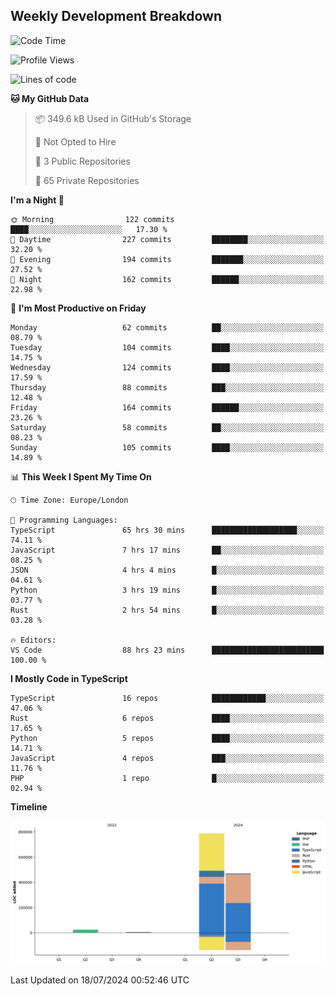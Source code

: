 


## Weekly Development Breakdown
<!--START_SECTION:waka-->
![Code Time](http://img.shields.io/badge/Code%20Time-811%20hrs%2035%20mins-blue)

![Profile Views](http://img.shields.io/badge/Profile%20Views-0-blue)

![Lines of code](https://img.shields.io/badge/From%20Hello%20World%20I%27ve%20Written-1.3%20million%20lines%20of%20code-blue)

**🐱 My GitHub Data** 

> 📦 349.6 kB Used in GitHub's Storage 
 > 
> 🚫 Not Opted to Hire
 > 
> 📜 3 Public Repositories 
 > 
> 🔑 65 Private Repositories 
 > 
**I'm a Night 🦉** 

```text
🌞 Morning                122 commits         ████░░░░░░░░░░░░░░░░░░░░░   17.30 % 
🌆 Daytime                227 commits         ████████░░░░░░░░░░░░░░░░░   32.20 % 
🌃 Evening                194 commits         ███████░░░░░░░░░░░░░░░░░░   27.52 % 
🌙 Night                  162 commits         ██████░░░░░░░░░░░░░░░░░░░   22.98 % 
```
📅 **I'm Most Productive on Friday** 

```text
Monday                   62 commits          ██░░░░░░░░░░░░░░░░░░░░░░░   08.79 % 
Tuesday                  104 commits         ████░░░░░░░░░░░░░░░░░░░░░   14.75 % 
Wednesday                124 commits         ████░░░░░░░░░░░░░░░░░░░░░   17.59 % 
Thursday                 88 commits          ███░░░░░░░░░░░░░░░░░░░░░░   12.48 % 
Friday                   164 commits         ██████░░░░░░░░░░░░░░░░░░░   23.26 % 
Saturday                 58 commits          ██░░░░░░░░░░░░░░░░░░░░░░░   08.23 % 
Sunday                   105 commits         ████░░░░░░░░░░░░░░░░░░░░░   14.89 % 
```


📊 **This Week I Spent My Time On** 

```text
🕑︎ Time Zone: Europe/London

💬 Programming Languages: 
TypeScript               65 hrs 30 mins      ███████████████████░░░░░░   74.11 % 
JavaScript               7 hrs 17 mins       ██░░░░░░░░░░░░░░░░░░░░░░░   08.25 % 
JSON                     4 hrs 4 mins        █░░░░░░░░░░░░░░░░░░░░░░░░   04.61 % 
Python                   3 hrs 19 mins       █░░░░░░░░░░░░░░░░░░░░░░░░   03.77 % 
Rust                     2 hrs 54 mins       █░░░░░░░░░░░░░░░░░░░░░░░░   03.28 % 

🔥 Editors: 
VS Code                  88 hrs 23 mins      █████████████████████████   100.00 % 
```

**I Mostly Code in TypeScript** 

```text
TypeScript               16 repos            ████████████░░░░░░░░░░░░░   47.06 % 
Rust                     6 repos             ████░░░░░░░░░░░░░░░░░░░░░   17.65 % 
Python                   5 repos             ████░░░░░░░░░░░░░░░░░░░░░   14.71 % 
JavaScript               4 repos             ███░░░░░░░░░░░░░░░░░░░░░░   11.76 % 
PHP                      1 repo              █░░░░░░░░░░░░░░░░░░░░░░░░   02.94 % 
```



**Timeline**

![Lines of Code chart](https://raw.githubusercontent.com/mars-arch/mars-arch/main/assets/bar_graph.png)


 Last Updated on 18/07/2024 00:52:46 UTC
<!--END_SECTION:waka-->
